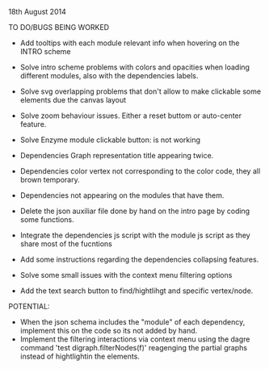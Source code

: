 
18th August 2014

TO DO/BUGS BEING WORKED
- Add tooltips with each module relevant info when hovering on the INTRO scheme
- Solve intro scheme problems with colors and opacities when loading different modules, also with the dependencies labels.
- Solve svg overlapping problems that don't allow to make clickable some elements due the canvas layout
- Solve zoom behaviour issues. Either a reset buttom or auto-center feature.
- Solve Enzyme module clickable button: is not working
- Dependencies Graph representation title appearing twice.

- Dependencies color vertex not corresponding to the color code, they all brown temporary.
- Dependencies not appearing on the modules that have them.
- Delete the json auxiliar file done by hand on the intro page by coding some functions.
- Integrate the dependencies js script with the module js script as they share most of the fucntions
- Add some instructions regarding the dependencies collapsing features.
- Solve some small issues with the context menu filtering options
- Add the text search button to find/hightlihgt and specific vertex/node.

POTENTIAL:
- When the json schema includes the "module" of each dependency, implement this on the code so its not added by hand.
- Implement the filtering interactions via context menu using the dagre command 'test digraph.filterNodes(f)' reagenging the partial graphs instead of hightlightin the elements.